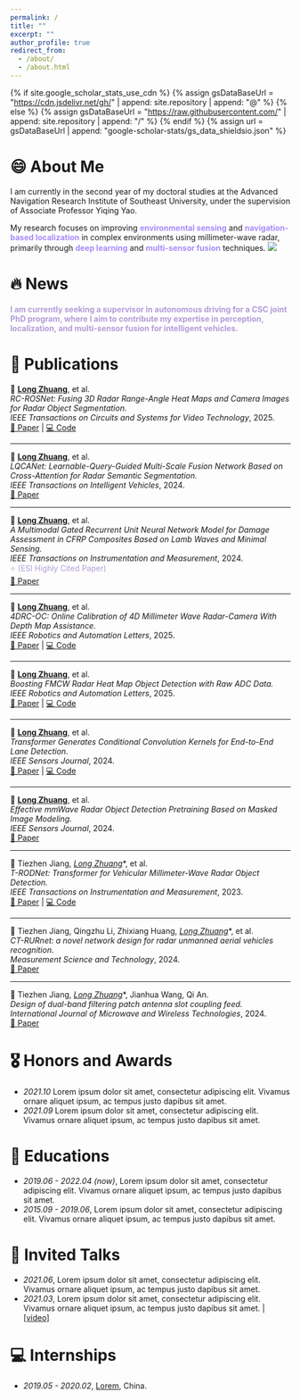 ```yaml
---
permalink: /
title: ""
excerpt: ""
author_profile: true
redirect_from: 
  - /about/
  - /about.html
---
```


{% if site.google_scholar_stats_use_cdn %}
{% assign gsDataBaseUrl = "https://cdn.jsdelivr.net/gh/" | append: site.repository | append: "@" %}
{% else %}
{% assign gsDataBaseUrl = "https://raw.githubusercontent.com/" | append: site.repository | append: "/" %}
{% endif %}
{% assign url = gsDataBaseUrl | append: "google-scholar-stats/gs_data_shieldsio.json" %}

# 😄 About Me

I am currently in the second year of my doctoral studies at the Advanced Navigation Research Institute of Southeast University, under the supervision of Associate Professor Yiqing Yao.

My research focuses on improving <span style="color:#A78BFA; font-weight:bold;">environmental sensing</span> and <span style="color:#A78BFA; font-weight:bold;">navigation-based localization</span> in complex environments using millimeter-wave radar, primarily through <span style="color:#A78BFA; font-weight:bold;">deep learning</span> and <span style="color:#A78BFA; font-weight:bold;">multi-sensor fusion</span> techniques.  <a href='https://scholar.google.com/citations?user=uzRvavcAAAAJ'>
  <img src="https://img.shields.io/endpoint?url={{ url | url_encode }}&logo=Google%20Scholar&labelColor=f6f6f6&color=9cf&style=flat&label=citations">
</a>


# 🔥 News
<span style="color:#B19CD9; font-weight:bold;">
I am currently seeking a supervisor in autonomous driving for a CSC joint PhD program, where I aim to contribute my expertise in perception, localization, and multi-sensor fusion for intelligent vehicles.
</span>

# 📝 Publications 
🔹 **<u>Long Zhuang</u>**, et al.  
*RC-ROSNet: Fusing 3D Radar Range-Angle Heat Maps and Camera Images for Radar Object Segmentation.*  
<i>IEEE Transactions on Circuits and Systems for Video Technology</i>, 2025.  
[📄 Paper](https://ieeexplore.ieee.org/document/11112643) | [💻 Code](https://github.com/Zhuanglong2/RC-ROSNet)

---

🔹 **<u>Long Zhuang</u>**, et al.  
*LQCANet: Learnable-Query-Guided Multi-Scale Fusion Network Based on Cross-Attention for Radar Semantic Segmentation.*  
<i>IEEE Transactions on Intelligent Vehicles</i>, 2024.  
[📄 Paper](https://ieeexplore.ieee.org/document/10356738)

---

🔹 **<u>Long Zhuang</u>**, et al.  
*A Multimodal Gated Recurrent Unit Neural Network Model for Damage Assessment in CFRP Composites Based on Lamb Waves and Minimal Sensing.*  
<i>IEEE Transactions on Instrumentation and Measurement</i>, 2024.  
<span style="color:#B19CD9;">⭐ (ESI Highly Cited Paper)</span>  
[📄 Paper](https://ieeexplore.ieee.org/document/10379118)

---

🔹 **<u>Long Zhuang</u>**, et al.  
*4DRC-OC: Online Calibration of 4D Millimeter Wave Radar-Camera With Depth Map Assistance.*  
<i>IEEE Robotics and Automation Letters</i>, 2025.  
[📄 Paper](https://ieeexplore.ieee.org/document/10950073) | [💻 Code](https://github.com/Zhuanglong2/4DRC-OC)

---

🔹 **<u>Long Zhuang</u>**, et al.  
*Boosting FMCW Radar Heat Map Object Detection with Raw ADC Data.*  
<i>IEEE Robotics and Automation Letters</i>, 2025.  
[📄 Paper](https://ieeexplore.ieee.org/document/11192687) | [💻 Code](https://github.com/Zhuanglong2/Mamba-RODNet)

---

🔹 **<u>Long Zhuang</u>**, et al.  
*Transformer Generates Conditional Convolution Kernels for End-to-End Lane Detection.*  
<i>IEEE Sensors Journal</i>, 2024.  
[📄 Paper](https://ieeexplore.ieee.org/document/10608068) | [💻 Code](https://github.com/Zhuanglong2/Condformer)

---

🔹 **<u>Long Zhuang</u>**, et al.  
*Effective mmWave Radar Object Detection Pretraining Based on Masked Image Modeling.*  
<i>IEEE Sensors Journal</i>, 2024.  
[📄 Paper](https://ieeexplore.ieee.org/document/10353950)

---

🔹 Tiezhen Jiang, **<u>Long Zhuang*</u>**, et al.  
*T-RODNet: Transformer for Vehicular Millimeter-Wave Radar Object Detection.*  
<i>IEEE Transactions on Instrumentation and Measurement</i>, 2023.  
[📄 Paper](https://ieeexplore.ieee.org/document/9989400) | [💻 Code](https://github.com/Zhuanglong2/T-RODNet)

---

🔹 Tiezhen Jiang, Qingzhu Li, Zhixiang Huang, **<u>Long Zhuang*</u>**, et al.  
*CT-RURnet: a novel network design for radar unmanned aerial vehicles recognition.*  
<i>Measurement Science and Technology</i>, 2024.  
[📄 Paper](https://iopscience.iop.org/article/10.1088/1361-6501/ada1ef)

---

🔹 Tiezhen Jiang, **<u>Long Zhuang*</u>**, Jianhua Wang, Qi An.  
*Design of dual-band filtering patch antenna slot coupling feed.*  
<i>International Journal of Microwave and Wireless Technologies</i>, 2024.  
[📄 Paper](https://www.cambridge.org/core/journals/international-journal-of-microwave-and-wireless-technologies/article/abs/design-of-dualband-filtering-patch-antenna-slot-coupling-feed/9588005D36E787CF1AEB3C0F640AEACD)


# 🎖 Honors and Awards
- *2021.10* Lorem ipsum dolor sit amet, consectetur adipiscing elit. Vivamus ornare aliquet ipsum, ac tempus justo dapibus sit amet. 
- *2021.09* Lorem ipsum dolor sit amet, consectetur adipiscing elit. Vivamus ornare aliquet ipsum, ac tempus justo dapibus sit amet. 

# 📖 Educations
- *2019.06 - 2022.04 (now)*, Lorem ipsum dolor sit amet, consectetur adipiscing elit. Vivamus ornare aliquet ipsum, ac tempus justo dapibus sit amet. 
- *2015.09 - 2019.06*, Lorem ipsum dolor sit amet, consectetur adipiscing elit. Vivamus ornare aliquet ipsum, ac tempus justo dapibus sit amet. 

# 💬 Invited Talks
- *2021.06*, Lorem ipsum dolor sit amet, consectetur adipiscing elit. Vivamus ornare aliquet ipsum, ac tempus justo dapibus sit amet. 
- *2021.03*, Lorem ipsum dolor sit amet, consectetur adipiscing elit. Vivamus ornare aliquet ipsum, ac tempus justo dapibus sit amet.  \| [\[video\]](https://github.com/)

# 💻 Internships
- *2019.05 - 2020.02*, [Lorem](https://github.com/), China.
